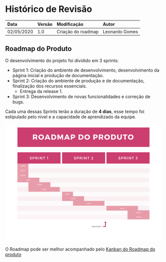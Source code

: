 # Histórico de Revisão
| Data   | Versão | Modificação  | Autor  |
| :- | :- | :- | :- |
| 02/05/2020 | 1.0 | Criação do roadmap |  Leonardo Gomes |


## Roadmap do Produto

O desenvolvimento do projeto foi dividido em 3 sprints:

 - Sprint 1: Criação do ambiente de desenvolvimento, desenvolvimento da página inicial e produção de documentação.
 - Sprint 2: Criação do ambiente de produção e de documentação, finalização dos recursos essenciais.
    - Entrega da release 1.
 - Sprint 3: Desenvolvimento de novas funcionalidades e correção de bugs.

Cada uma dessas Sprints terão a duração de **4 dias**, esse tempo foi estipulado pelo nível e a capacidade de aprendizado da equipe. 

![](assets/roadmap_do_produto.png)

O Roadmap pode ser melhor acompanhado pelo [Kanban do Roadmap do produto](https://github.com/bora-aprender/Frontend/projects/1)



